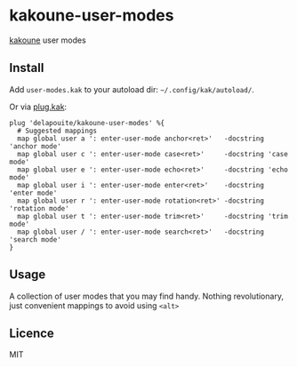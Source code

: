 # kakoune-user-modes

[kakoune](http://kakoune.org) user modes

## Install

Add `user-modes.kak` to your autoload dir: `~/.config/kak/autoload/`.

Or via [plug.kak](https://github.com/andreyorst/plug.kak):

```
plug 'delapouite/kakoune-user-modes' %{
  # Suggested mappings
  map global user a ': enter-user-mode anchor<ret>'   -docstring 'anchor mode'
  map global user c ': enter-user-mode case<ret>'     -docstring 'case mode'
  map global user e ': enter-user-mode echo<ret>'     -docstring 'echo mode'
  map global user i ': enter-user-mode enter<ret>'    -docstring 'enter mode'
  map global user r ': enter-user-mode rotation<ret>' -docstring 'rotation mode'
  map global user t ': enter-user-mode trim<ret>'     -docstring 'trim mode'
  map global user / ': enter-user-mode search<ret>'   -docstring 'search mode'
}
```

## Usage

A collection of user modes that you may find handy.
Nothing revolutionary, just convenient mappings to avoid using `<alt>`

## Licence

MIT

